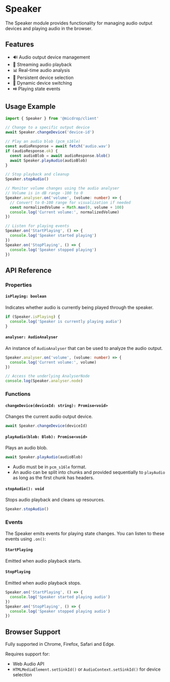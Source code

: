 # Speaker

The Speaker module provides functionality for managing audio output devices and playing audio in the browser.

## Features

- 🔊 Audio output device management
- 🎵 Streaming audio playback
- 📊 Real-time audio analysis
- 💾 Persistent device selection
- 🔄 Dynamic device switching
- ⏯️ Playing state events

## Usage Example

```typescript
import { Speaker } from '@micdrop/client'

// Change to a specific output device
await Speaker.changeDevice('device-id')

// Play an audio blob (pcm_s16le)
const audioResponse = await fetch('audio.wav')
if (audioResponse.ok) {
  const audioBlob = await audioResponse.blob()
  await Speaker.playAudio(audioBlob)
}

// Stop playback and cleanup
Speaker.stopAudio()

// Monitor volume changes using the audio analyser
// Volume is in dB range -100 to 0
Speaker.analyser.on('volume', (volume: number) => {
  // Convert to 0-100 range for visualization if needed
  const normalizedVolume = Math.max(0, volume + 100)
  console.log('Current volume:', normalizedVolume)
})

// Listen for playing events
Speaker.on('StartPlaying', () => {
  console.log('Speaker started playing')
})
Speaker.on('StopPlaying', () => {
  console.log('Speaker stopped playing')
})
```

## API Reference

### Properties

#### `isPlaying: boolean`

Indicates whether audio is currently being played through the speaker.

```typescript
if (Speaker.isPlaying) {
  console.log('Speaker is currently playing audio')
}
```

#### `analyser: AudioAnalyser`

An instance of `AudioAnalyser` that can be used to analyze the audio output.

```typescript
Speaker.analyser.on('volume', (volume: number) => {
  console.log('Current volume:', volume)
})

// Access the underlying AnalyserNode
console.log(Speaker.analyser.node)
```

### Functions

#### `changeDevice(deviceId: string): Promise<void>`

Changes the current audio output device.

```typescript
await Speaker.changeDevice(deviceId)
```

#### `playAudio(blob: Blob): Promise<void>`

Plays an audio blob.

```typescript
await Speaker.playAudio(audioBlob)
```

- Audio must be in `pcm_s16le` format.
- An audio can be split into chunks and provided sequentially to `playAudio` as long as the first chunk has headers.

#### `stopAudio(): void`

Stops audio playback and cleans up resources.

```typescript
Speaker.stopAudio()
```

### Events

The Speaker emits events for playing state changes. You can listen to these events using `.on()`:

#### `StartPlaying`

Emitted when audio playback starts.

#### `StopPlaying`

Emitted when audio playback stops.

```typescript
Speaker.on('StartPlaying', () => {
  console.log('Speaker started playing audio')
})
Speaker.on('StopPlaying', () => {
  console.log('Speaker stopped playing audio')
})
```

## Browser Support

Fully supported in Chrome, Firefox, Safari and Edge.

Requires support for:

- Web Audio API
- `HTMLMediaElement.setSinkId()` or `AudioContext.setSinkId()` for device selection
